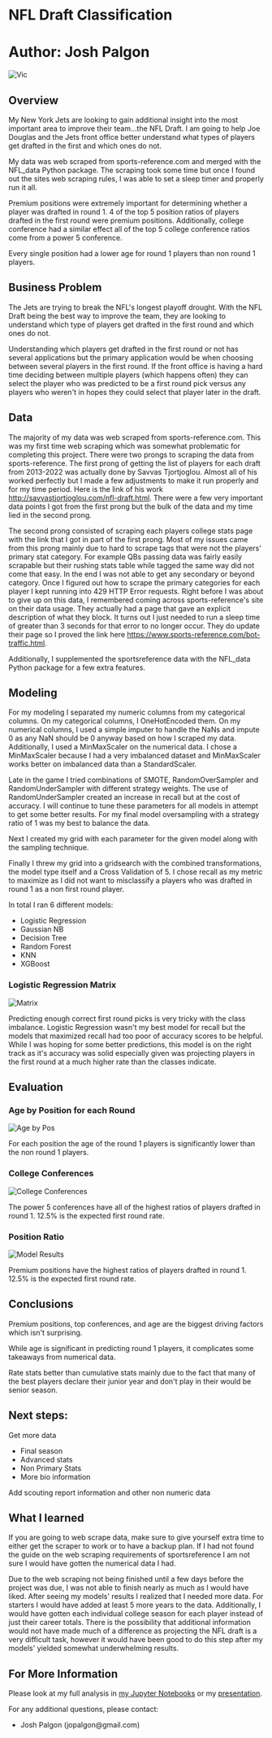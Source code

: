# NFL Draft Classification

# **Author**: Josh Palgon

![Vic](./Images/draft.jpg)

## Overview

My New York Jets are looking to gain additional insight into the most important area to improve their team...the NFL Draft. I am going to help Joe Douglas and the Jets front office better understand what types of players get drafted in the first and which ones do not.

My data was web scraped from sports-reference.com and merged with the NFL_data Python package. The scraping took some time but once I found out the sites web scraping rules, I was able to set a sleep timer and properly run it all.

Premium positions were extremely important for determining whether a player was drafted in round 1. 4 of the top 5 position ratios of players drafted in the first round were premium positions. Additionally, college conference had a similar effect all of the top 5 college conference ratios come from a power 5 conference.

Every single position had a lower age for round 1 players than non round 1 players. 

## Business Problem

The Jets are trying to break the NFL's longest playoff drought. With the NFL Draft being the best way to improve the team, they are looking to understand which type of players get drafted in the first round and which ones do not.

Understanding which players get drafted in the first round or not has several applications but the primary application would be when choosing between several players in the first round. If the front office is having a hard time deciding between multiple players (which happens often) they can select the player who was predicted to be a first round pick versus any players who weren't in hopes they could select that player later in the draft.

## Data

The majority of my data was web scraped from sports-reference.com. This was my first time web scraping which was somewhat problematic for completing this project. There were two prongs to scraping the data from sports-reference. The first prong of getting the list of players for each draft from 2013-2022 was actually done by Savvas Tjortjoglou. Almost all of his worked perfectly but I made a few adjustments to make it run properly and for my time period. Here is the link of his work http://savvastjortjoglou.com/nfl-draft.html. There were a few very important data points I got from the first prong but the bulk of the data and my time lied in the second prong. 

The second prong consisted of scraping each players college stats page with the  link that I got in part of the first prong. Most of my issues came from this prong mainly due to hard to scrape tags that were not the players' primary stat category. For example QBs passing data was fairly easily scrapable but their rushing stats table while tagged the same way did not come that easy. In the end I was not able to get any secondary or beyond category. Once I figured out how to scrape the primary categories for each player I kept running into 429 HTTP Error requests. Right before I was about to give up on this data, I remembered coming across sports-reference's site on their data usage. They actually had a page that gave an explicit description of what they block. It turns out I just needed to run a sleep time of greater than 3 seconds for that error to no longer occur. They do update their page so I proved the link here https://www.sports-reference.com/bot-traffic.html.

Additionally, I supplemented the sportsreference data with the NFL_data Python package for a few extra features.

## Modeling

For my modeling I separated my numeric columns from my categorical columns. On my categorical columns, I OneHotEncoded them. On my numerical columns, I used a simple imputer to handle the NaNs and impute 0 as any NaN should be 0 anyway based on how I scraped my data. Additionally, I used a MinMaxScaler on the numerical data. I chose a MinMaxScaler because I had a very imbalanced dataset and MinMaxScaler works better on imbalanced data than a StandardScaler.

Late in the game I tried combinations of SMOTE, RandomOverSampler and RandomUnderSampler with different strategy weights. The use of RandomUnderSampler created an increase in recall but at the cost of accuracy. I will continue to tune these parameters for all models in attempt to get some better results. For my final model oversampling with a strategy ratio of 1 was my best to balance the data.

Next I created my grid with each parameter for the given model along with the sampling technique. 

Finally I threw my grid into a gridsearch with the combined transformations, the model type itself and a Cross Validation of 5. I chose recall as my metric to maximize as I did not want to misclassify a players who was drafted in round 1 as a non first round player.

In total I ran 6 different models:
- Logistic Regression
- Gaussian NB
- Decision Tree
- Random Forest
- KNN
- XGBoost

### Logistic Regression Matrix
![Matrix](./Images/matrix.png)

Predicting enough correct first round picks is very tricky with the class imbalance. Logistic Regression wasn't my best model for recall but the models that maximized recall had too poor of accuracy scores to be helpful. While I was hoping for some better predictions, this model is on the right track as it's accuracy was solid especially given was projecting players in the first round at a much higher rate than the classes indicate.

## Evaluation

### Age by Position for each Round
![Age by Pos](./Images/agebypos.png)

For each position the age of the round 1 players is significantly lower than the non round 1 players.

### College Conferences
![College Conferences](./Images/conferences.png)

The power 5 conferences have all of the highest ratios of players drafted in round 1. 12.5% is the expected first round rate.

### Position Ratio
![Model Results](./Images/posratio.png)

Premium positions have the highest ratios of players drafted in round 1. 12.5% is the expected first round rate.

## Conclusions

Premium positions, top conferences, and age are the biggest driving factors which isn't surprising.

While age is significant in predicting round 1 players, it complicates some takeaways from numerical data.

Rate stats better than cumulative stats mainly due to the fact that many of the best players declare their junior year and don't play in their would be senior season.

## Next steps:

Get more data
- Final season
- Advanced stats
- Non Primary Stats
- More bio information

Add scouting report information and other non numeric data

## What I learned

If you are going to web scrape data, make sure to give yourself extra time to either get the scraper to work or to have a backup plan. If I had not found the guide on the web scraping requirements of sportsreference I am not sure I would have gotten the numerical data I had.

Due to the web scraping not being finished until a few days before the project was due, I was not able to finish nearly as much as I would have liked. After seeing my models' results I realized that I needed more data. For starters I would have added at least 5 more years to the data. Additionally, I would have gotten each individual college season for each player instead of just their career totals. There is the possibility that additional information would not have made much of a difference as projecting the NFL draft is a very difficult task, however it would have been good to do this step after my models' yielded somewhat underwhelming results.

## For More Information

Please look at my full analysis in [my Jupyter Notebooks](https://github.com/jpalgon/Draft_Classification) or my [presentation](./Draft_Classification.pdf).

For any additional questions, please contact:

<ul>
    <li>Josh Palgon (jopalgon@gmail.com)</li>
</ul>
